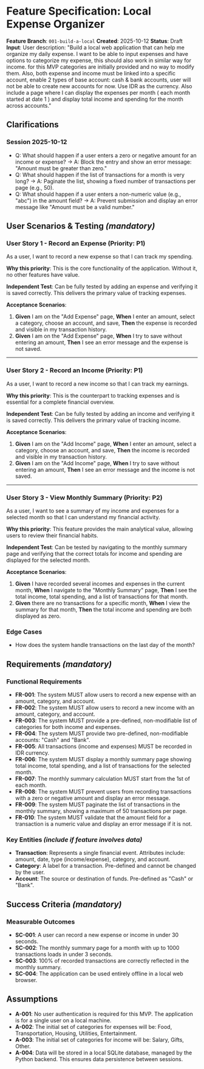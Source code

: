 # Feature Specification: Local Expense Organizer

**Feature Branch**: `001-build-a-local`
**Created**: 2025-10-12
**Status**: Draft
**Input**: User description: "Build a local web application that can help me organize my daily expense. I want to be able to input expenses and have options to categorize my expense, this should also work in similar way for income. for this MVP categories are initially provided and no way to modify them. Also, both expense and income must be linked into a specific account, enable 2 types of base account: cash & bank accounts, user will not be able to create new accounts for now. Use IDR as the currency. Also include a page where I can display the expenses per month ( each month started at date 1 ) and display total income and spending for the month across accounts."

## Clarifications

### Session 2025-10-12
- Q: What should happen if a user enters a zero or negative amount for an income or expense? → A: Block the entry and show an error message: "Amount must be greater than zero."
- Q: What should happen if the list of transactions for a month is very long? → A: Paginate the list, showing a fixed number of transactions per page (e.g., 50).
- Q: What should happen if a user enters a non-numeric value (e.g., "abc") in the amount field? → A: Prevent submission and display an error message like "Amount must be a valid number."

## User Scenarios & Testing *(mandatory)*

### User Story 1 - Record an Expense (Priority: P1)

As a user, I want to record a new expense so that I can track my spending.

**Why this priority**: This is the core functionality of the application. Without it, no other features have value.

**Independent Test**: Can be fully tested by adding an expense and verifying it is saved correctly. This delivers the primary value of tracking expenses.

**Acceptance Scenarios**:

1. **Given** I am on the "Add Expense" page, **When** I enter an amount, select a category, choose an account, and save, **Then** the expense is recorded and visible in my transaction history.
2. **Given** I am on the "Add Expense" page, **When** I try to save without entering an amount, **Then** I see an error message and the expense is not saved.

---

### User Story 2 - Record an Income (Priority: P1)

As a user, I want to record a new income so that I can track my earnings.

**Why this priority**: This is the counterpart to tracking expenses and is essential for a complete financial overview.

**Independent Test**: Can be fully tested by adding an income and verifying it is saved correctly. This delivers the primary value of tracking income.

**Acceptance Scenarios**:

1. **Given** I am on the "Add Income" page, **When** I enter an amount, select a category, choose an account, and save, **Then** the income is recorded and visible in my transaction history.
2. **Given** I am on the "Add Income" page, **When** I try to save without entering an amount, **Then** I see an error message and the income is not saved.

---

### User Story 3 - View Monthly Summary (Priority: P2)

As a user, I want to see a summary of my income and expenses for a selected month so that I can understand my financial activity.

**Why this priority**: This feature provides the main analytical value, allowing users to review their financial habits.

**Independent Test**: Can be tested by navigating to the monthly summary page and verifying that the correct totals for income and spending are displayed for the selected month.

**Acceptance Scenarios**:

1. **Given** I have recorded several incomes and expenses in the current month, **When** I navigate to the "Monthly Summary" page, **Then** I see the total income, total spending, and a list of transactions for that month.
2. **Given** there are no transactions for a specific month, **When** I view the summary for that month, **Then** the total income and spending are both displayed as zero.


### Edge Cases


- How does the system handle transactions on the last day of the month?


## Requirements *(mandatory)*

### Functional Requirements

- **FR-001**: The system MUST allow users to record a new expense with an amount, category, and account.
- **FR-002**: The system MUST allow users to record a new income with an amount, category, and account.
- **FR-003**: The system MUST provide a pre-defined, non-modifiable list of categories for both income and expenses.
- **FR-004**: The system MUST provide two pre-defined, non-modifiable accounts: "Cash" and "Bank".
- **FR-005**: All transactions (income and expenses) MUST be recorded in IDR currency.
- **FR-006**: The system MUST display a monthly summary page showing total income, total spending, and a list of transactions for the selected month.
- **FR-007**: The monthly summary calculation MUST start from the 1st of each month.
- **FR-008**: The system MUST prevent users from recording transactions with a zero or negative amount and display an error message.
- **FR-009**: The system MUST paginate the list of transactions in the monthly summary, showing a maximum of 50 transactions per page.
- **FR-010**: The system MUST validate that the amount field for a transaction is a numeric value and display an error message if it is not.


### Key Entities *(include if feature involves data)*

- **Transaction**: Represents a single financial event. Attributes include: amount, date, type (income/expense), category, and account.
- **Category**: A label for a transaction. Pre-defined and cannot be changed by the user.
- **Account**: The source or destination of funds. Pre-defined as "Cash" or "Bank".

## Success Criteria *(mandatory)*

### Measurable Outcomes

- **SC-001**: A user can record a new expense or income in under 30 seconds.
- **SC-002**: The monthly summary page for a month with up to 1000 transactions loads in under 3 seconds.
- **SC-003**: 100% of recorded transactions are correctly reflected in the monthly summary.
- **SC-004**: The application can be used entirely offline in a local web browser.

## Assumptions

- **A-001**: No user authentication is required for this MVP. The application is for a single user on a local machine.
- **A-002**: The initial set of categories for expenses will be: Food, Transportation, Housing, Utilities, Entertainment.
- **A-003**: The initial set of categories for income will be: Salary, Gifts, Other.
- **A-004**: Data will be stored in a local SQLite database, managed by the Python backend. This ensures data persistence between sessions.